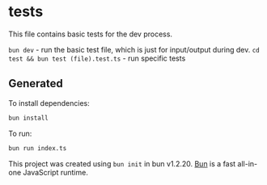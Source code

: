 # tests

This file contains basic tests for the dev process.

`bun dev` - run the basic test file, which is just for input/output during dev.
`cd test && bun test (file).test.ts` - run specific tests

## Generated

To install dependencies:

```bash
bun install
```

To run:

```bash
bun run index.ts
```

This project was created using `bun init` in bun v1.2.20. [Bun](https://bun.com) is a fast all-in-one JavaScript runtime.
